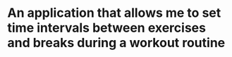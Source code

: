 # An application that allows me to set time intervals between exercises and breaks during a workout routine


